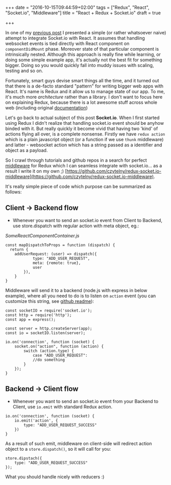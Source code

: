 +++
date = "2016-10-15T09:44:59+02:00"
tags = ["Redux", "React", "Socket.io", "Middleware"]
title = "React + Redux + Socket.io"
draft = true

+++

In one of my [previous post](http://czytelny.com/post/2016/react_socketIO/) I presented a simple (or rather whatsoever naive) attempt to integrate Socket.io with React. It assumes that handling websocket events is tied directly with React component on `componentDidMount` phase. Moreover state of that particular component is intrinsically nested. Although this approach is really fine while learning, or doing some simple example app, it's actually not the best fit for something bigger. Doing so you would quickly fall into muddy issues with scaling, testing and so on.

Fortunately, smart guys devise smart things all the time, and it turned out that there is a de-facto standard "pattern" for writing bigger web apps with React. It's name is Redux and it allow us to manage state of our app. To me, it's much more *architecture* rather than a library. I don't want to focus here on explaining Redux, because there is a lot awesome stuff across whole web (including original [documentation](http://redux.js.org))

Let's go back to actual subject of this post **Socket.io**. When I first started using Redux I didn't realize that handling socket.io event should be anyhow binded with it. But really quickly it become vivid that having two 'kind' of actions flying all over, is a complete nonsense. Firstly we have `redux action` which is a plain javascript object (or a function if we use `thunk` middleware) and latter - websocket action which has a string passed as a identifier and object as a payload.

So I crawl through tutorials and github repos in a search for perfect [middleware](http://redux.js.org/docs/advanced/Middleware.html) for Redux which I can seamless integrate with socket.io... as a result I write it on my own ;) [https://github.com/czytelny/redux-socket.io-middleware](https://github.com/czytelny/redux-socket.io-middleware).

It's really simple piece of code which purpose can be summarized as follows: 

## Client -> Backend flow
- Whenever you want to send an socket.io event from Client to Backend, use store.dispatch with regular action with meta object, eg.:

*SomeReactComponentContainer.js*
```
const mapDispatchToProps = function (dispatch) {
  return {
    addUserRequest: (user) => dispatch({
    		type: "ADD_USER_REQUEST",
    		meta: {remote: true},
    		user
  		}),
    }
}
```

Middleware will send it to a backend (node.js with express in below example), where all you need to do is to listen on `action` event (you can customize this string, see [github readme](https://github.com/czytelny/redux-socket.io-middleware/blob/master/README.md)): 

```
const socketIO = require('socket.io');
const http = require('http');
const app = express();

const server = http.createServer(app);
const io = socketIO.listen(server);

io.on('connection', function (socket) {
	socket.on("action", function (action) {
      	switch (action.type) {
        	case "ADD_USER_REQUEST":
        	//do something
    	}
	});
}
```

## Backend -> Client flow
- Whenever you want to send an socket.io event from your Backend to Client, use `io.emit` with standard Redux action. 

```
io.on('connection', function (socket) {
	io.emit('action', {
		type: "ADD_USER_REQUEST_SUCCESS"
	})
}
```

As a result of such emit, middleware on client-side will redirect action object to a `store.dispatch()`, so it will call for you:

```
store.dipstach({
	type: "ADD_USER_REQUEST_SUCCESS"
});
```

What you should handle nicely with reducers :)

